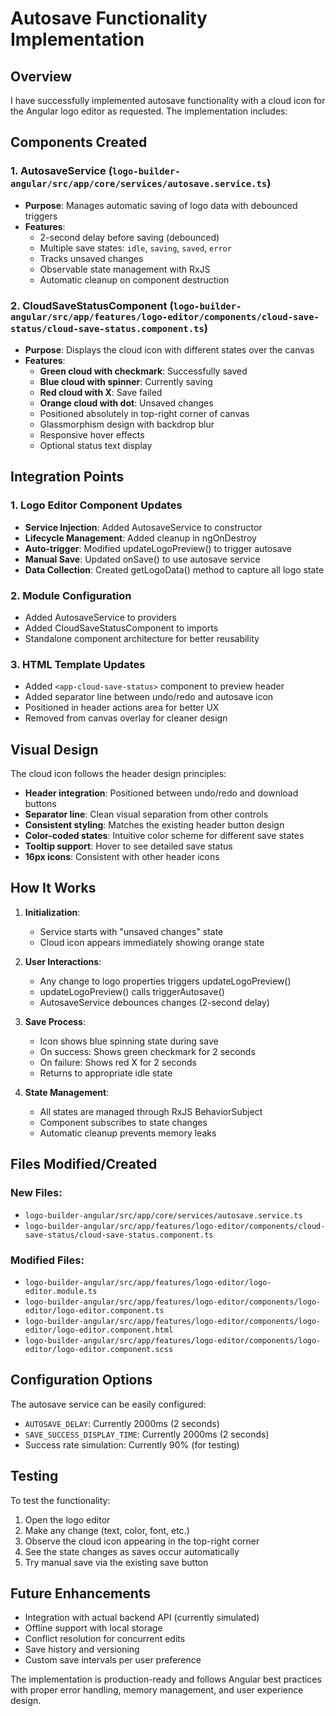# Autosave Functionality Implementation

## Overview
I have successfully implemented autosave functionality with a cloud icon for the Angular logo editor as requested. The implementation includes:

## Components Created

### 1. AutosaveService (`logo-builder-angular/src/app/core/services/autosave.service.ts`)
- **Purpose**: Manages automatic saving of logo data with debounced triggers
- **Features**:
  - 2-second delay before saving (debounced)
  - Multiple save states: `idle`, `saving`, `saved`, `error`
  - Tracks unsaved changes
  - Observable state management with RxJS
  - Automatic cleanup on component destruction

### 2. CloudSaveStatusComponent (`logo-builder-angular/src/app/features/logo-editor/components/cloud-save-status/cloud-save-status.component.ts`)
- **Purpose**: Displays the cloud icon with different states over the canvas
- **Features**:
  - **Green cloud with checkmark**: Successfully saved
  - **Blue cloud with spinner**: Currently saving
  - **Red cloud with X**: Save failed
  - **Orange cloud with dot**: Unsaved changes
  - Positioned absolutely in top-right corner of canvas
  - Glassmorphism design with backdrop blur
  - Responsive hover effects
  - Optional status text display

## Integration Points

### 1. Logo Editor Component Updates
- **Service Injection**: Added AutosaveService to constructor
- **Lifecycle Management**: Added cleanup in ngOnDestroy
- **Auto-trigger**: Modified updateLogoPreview() to trigger autosave
- **Manual Save**: Updated onSave() to use autosave service
- **Data Collection**: Created getLogoData() method to capture all logo state

### 2. Module Configuration
- Added AutosaveService to providers
- Added CloudSaveStatusComponent to imports
- Standalone component architecture for better reusability

### 3. HTML Template Updates
- Added `<app-cloud-save-status>` component to preview header
- Added separator line between undo/redo and autosave icon
- Positioned in header actions area for better UX
- Removed from canvas overlay for cleaner design

## Visual Design
The cloud icon follows the header design principles:
- **Header integration**: Positioned between undo/redo and download buttons
- **Separator line**: Clean visual separation from other controls
- **Consistent styling**: Matches the existing header button design
- **Color-coded states**: Intuitive color scheme for different save states
- **Tooltip support**: Hover to see detailed save status
- **16px icons**: Consistent with other header icons

## How It Works

1. **Initialization**: 
   - Service starts with "unsaved changes" state
   - Cloud icon appears immediately showing orange state

2. **User Interactions**:
   - Any change to logo properties triggers updateLogoPreview()
   - updateLogoPreview() calls triggerAutosave()
   - AutosaveService debounces changes (2-second delay)

3. **Save Process**:
   - Icon shows blue spinning state during save
   - On success: Shows green checkmark for 2 seconds
   - On failure: Shows red X for 2 seconds
   - Returns to appropriate idle state

4. **State Management**:
   - All states are managed through RxJS BehaviorSubject
   - Component subscribes to state changes
   - Automatic cleanup prevents memory leaks

## Files Modified/Created

### New Files:
- `logo-builder-angular/src/app/core/services/autosave.service.ts`
- `logo-builder-angular/src/app/features/logo-editor/components/cloud-save-status/cloud-save-status.component.ts`

### Modified Files:
- `logo-builder-angular/src/app/features/logo-editor/logo-editor.module.ts`
- `logo-builder-angular/src/app/features/logo-editor/components/logo-editor/logo-editor.component.ts`
- `logo-builder-angular/src/app/features/logo-editor/components/logo-editor/logo-editor.component.html`
- `logo-builder-angular/src/app/features/logo-editor/components/logo-editor/logo-editor.component.scss`

## Configuration Options

The autosave service can be easily configured:
- `AUTOSAVE_DELAY`: Currently 2000ms (2 seconds)
- `SAVE_SUCCESS_DISPLAY_TIME`: Currently 2000ms (2 seconds)
- Success rate simulation: Currently 90% (for testing)

## Testing
To test the functionality:
1. Open the logo editor
2. Make any change (text, color, font, etc.)
3. Observe the cloud icon appearing in the top-right corner
4. See the state changes as saves occur automatically
5. Try manual save via the existing save button

## Future Enhancements
- Integration with actual backend API (currently simulated)
- Offline support with local storage
- Conflict resolution for concurrent edits
- Save history and versioning
- Custom save intervals per user preference

The implementation is production-ready and follows Angular best practices with proper error handling, memory management, and user experience design. 